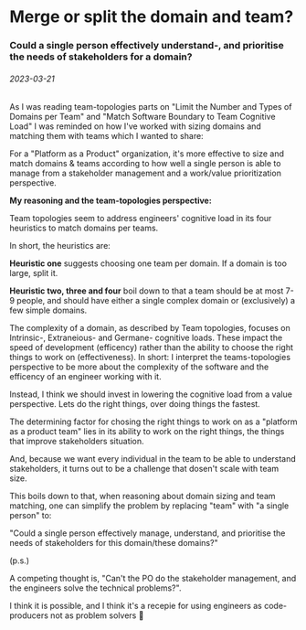 # [](#header-1) Merge or split the domain and team?
### Could a single person effectively understand-, and prioritise the needs of stakeholders for a domain?
###### 2023-03-21

As I was reading team-topologies parts on  "Limit the Number and Types of Domains per Team" and "Match Software Boundary to Team Cognitive Load" I was reminded on how I've worked with sizing domains and matching them with teams which I wanted to share:


For a "Platform as a Product" organization, it's more effective to size and match domains & teams according to how well a single person is able to manage from a stakeholder management and a work/value prioritization perspective.


**My reasoning and the team-topologies perspective:**

Team topologies seem to address engineers' cognitive load in its four heuristics to match domains per teams.

In short, the heuristics are:

**Heuristic one** suggests choosing one team per domain. If a domain is too large, split it.

**Heuristic two, three and four** boil down to that a team should be at most 7-9 people, and should have either a single complex domain or (exclusively) a few simple domains.

The complexity of a domain, as described by Team topologies, focuses on Intrinsic-, Extraneious- and Germane- cognitive loads. These impact the speed of development (efficency) rather than the ability to choose the right things to work on (effectiveness).
In short: I interpret the teams-topologies perspective to be more about the complexity of the software and the efficency of an engineer working with it.

Instead, I think we should invest in lowering the cognitive load from a value perspective.
Lets do the right things, over doing things the fastest.

The determining factor for chosing the right things to work on as a "platform as a product team" lies in its ability to work on the right things, the things that improve stakeholders situation.

And, because we want every individual in the team to be able to understand stakeholders, it turns out to be a challenge that dosen't scale with team size.

This boils down to that, when reasoning about domain sizing and team matching, one can simplify the problem by replacing "team" with "a single person" to:

"Could a single person effectively manage, understand, and prioritise the needs of stakeholders for this domain/these domains?"



(p.s.)

A competing thought is, "Can't the PO do the stakeholder management, and the engineers solve the technical problems?".

I think it is possible, and I think it's a recepie for using engineers as code-producers not as problem solvers 🙂
